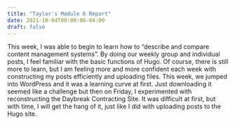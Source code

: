 ```yaml
---
title: "Taylor's Module 6 Report"
date: 2021-10-04T00:00:00-04:00
draft: false
---
```


This week, I was able to begin to learn how to “describe and compare content management systems”. By doing our weekly group and individual posts, I feel familiar with the basic functions of Hugo. Of course, there is still more to learn, but I am feeling more and more confident each week with constructing my posts efficiently and uploading files. This week, we jumped into WordPress and it was a learning curve at first. Just downloading it seemed like a challenge but then on Friday, I experimented with reconstructing the Daybreak Contracting Site. It was difficult at first, but with time, I will get the hang of it, just like I did with uploading posts to the Hugo site.
